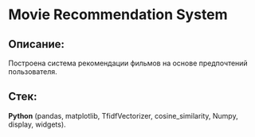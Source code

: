 # Movie Recommendation System
## Описание:
Построена система рекомендации фильмов на основе предпочтений пользователя.
## Стек:
**Python** (pandas, matplotlib, TfidfVectorizer, cosine_similarity, Numpy, display, widgets).
